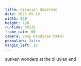 ```yaml
---
title: diluvian daydream
date: 2021-05-16
width: 960
height: 720
runtime: 3m23s
frame_rate: 60
camera: Sony Handycam CX405
permalink: false
margin_left: 10
---
```

sunken wonders at the diluvian end
